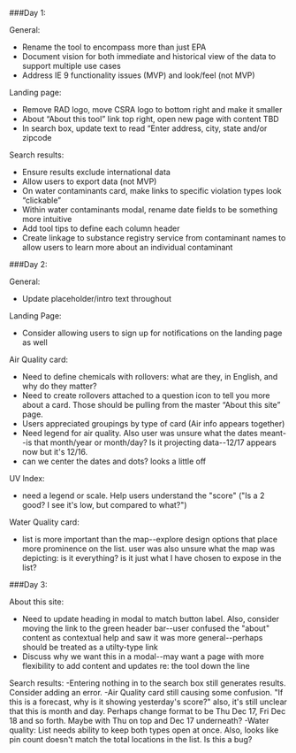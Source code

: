 ###Day 1:

General:
- Rename the tool to encompass more than just EPA
- Document vision for both immediate and historical view of the data to support multiple use cases
- Address IE 9 functionality issues (MVP) and look/feel (not MVP)

Landing page:
- Remove RAD logo, move CSRA logo to bottom right and make it smaller
- About “About this tool” link top right, open new page with content TBD
- In search box, update text to read “Enter address, city, state and/or zipcode

Search results:
- Ensure results exclude international data
- Allow users to export data (not MVP)
- On water contaminants card, make links to specific violation types look “clickable”
- Within water contaminants modal, rename date fields to be something more intuitive
- Add tool tips to define each column header
- Create linkage to substance registry service from contaminant names to allow users to learn more about an individual contaminant 

###Day 2:

General:
- Update placeholder/intro text throughout

Landing Page: 
- Consider allowing users to sign up for notifications on the landing page as well

Air Quality card:
- Need to define chemicals with rollovers: what are they, in English, and why do they matter?
- Need to create rollovers attached to a question icon to tell you more about a card. Those should be pulling from the master “About this site” page.
- Users appreciated groupings by type of card (Air info appears together) 
- Need legend for air quality. Also user was unsure what the dates meant--is that month/year or month/day? Is it projecting data--12/17 appears now but it's 12/16.
- can we center the dates and dots? looks a little off

UV Index: 
- need a legend or scale. Help users understand the "score" ("Is a 2 good? I see it's low, but compared to what?")

Water Quality card:
- list is more important than the map--explore design options that place more prominence on the list. user was also unsure what the map was depicting: is it everything? is it just what I have chosen to expose in the list?

###Day 3:

About this site: 
- Need to update heading in modal to match button label. Also, consider moving the link to the green header bar--user confused the "about" content as contextual help and saw it was more general--perhaps should be treated as a utilty-type link
- Discuss why we want this in a modal--may want a page with more flexibility to add content and updates re: the tool down the line

Search results: 
-Entering nothing in to the search box still generates results. Consider adding an error. 
-Air Quality card still causing some confusion. "If this is a forecast, why is it showing yesterday's score?" also, it's still unclear that this is month and day. Perhaps change format to be Thu Dec 17, Fri Dec 18 and so forth. Maybe with Thu on top and Dec 17 underneath?
-Water quality: List needs ability to keep both types open at once. Also, looks like pin count doesn't match the total locations in the list. Is this a bug?
